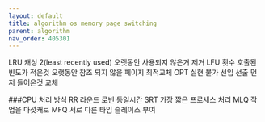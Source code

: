 ```yaml
---
layout: default
title: algorithm os memory page switching
parent: algorithm
nav_order: 405301
---
```


LRU 캐싱 2(least recently used) 오랫동안 사용되지 않은거 제거
LFU 횟수 호출된 빈도가 적은것
오랫동안 참조 되지 않을 페이지 최적교체 OPT 실현 불가
선입 선출 먼저 들어온것 교체

###CPU 처리 방식
RR 라운드 로빈 동일시간
SRT 가장 짧은 프로세스 처리
MLQ 작업을 다섯캐로
MFQ 서로 다른 타임 슬레이스 부여
